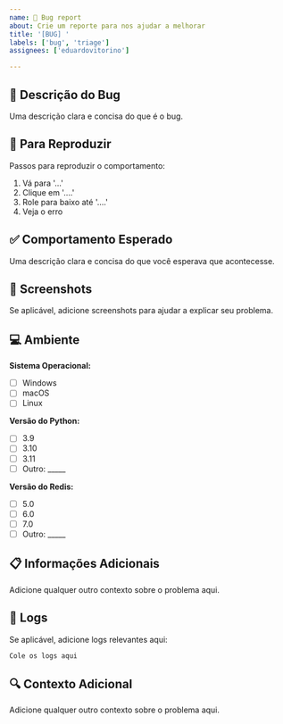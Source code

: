```yaml
---
name: 🐛 Bug report
about: Crie um reporte para nos ajudar a melhorar
title: '[BUG] '
labels: ['bug', 'triage']
assignees: ['eduardovitorino']

---
```


## 🐛 Descrição do Bug

Uma descrição clara e concisa do que é o bug.

## 🔄 Para Reproduzir

Passos para reproduzir o comportamento:

1. Vá para '...'
2. Clique em '....'
3. Role para baixo até '....'
4. Veja o erro

## ✅ Comportamento Esperado

Uma descrição clara e concisa do que você esperava que acontecesse.

## 📸 Screenshots

Se aplicável, adicione screenshots para ajudar a explicar seu problema.

## 💻 Ambiente

**Sistema Operacional:**
- [ ] Windows
- [ ] macOS
- [ ] Linux

**Versão do Python:**
- [ ] 3.9
- [ ] 3.10
- [ ] 3.11
- [ ] Outro: _____

**Versão do Redis:**
- [ ] 5.0
- [ ] 6.0
- [ ] 7.0
- [ ] Outro: _____

## 📋 Informações Adicionais

Adicione qualquer outro contexto sobre o problema aqui.

## 📝 Logs

Se aplicável, adicione logs relevantes aqui:

```
Cole os logs aqui
```

## 🔍 Contexto Adicional

Adicione qualquer outro contexto sobre o problema aqui.
